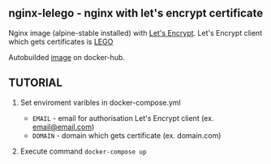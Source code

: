 ## nginx-lelego - nginx with let's encrypt certificate
Nginx image (alpine-stable installed) with [Let's Encrypt](https://letsencrypt.org "Let's Encrypt Homepage").
Let's Encrypt client which gets certificates is [LEGO](https://github.com/xenolf/lego "GitHub repository")

Autobuilded [image](https://hub.docker.com/r/theshamuel/nginx-lelego/) on docker-hub.

## TUTORIAL

1. Set enviroment varibles in docker-compose.yml
   * `EMAIL` - email for authorisation Let's Encrypt client (ex. email@email.com)
   * `DOMAIN` - domain which gets certificate (ex. domain.com)
   
2. Execute command `docker-compose up`
